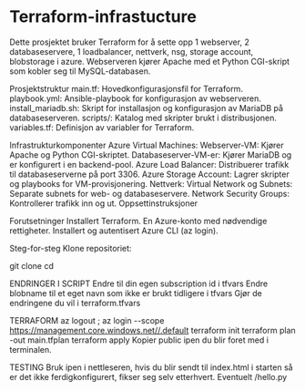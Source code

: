 # Terraform-infrastucture

Dette prosjektet bruker Terraform for å sette opp 1 webserver, 2 databaseservere, 1 loadbalancer, nettverk, nsg, storage account, blobstorage i azure. Webserveren kjører Apache med et Python CGI-skript som kobler seg til MySQL-databasen. 

Prosjektstruktur
main.tf: Hovedkonfigurasjonsfil for Terraform.
playbook.yml: Ansible-playbook for konfigurasjon av webserveren.
install_mariadb.sh: Skript for installasjon og konfigurasjon av MariaDB på databaseserveren.
scripts/: Katalog med skripter brukt i distribusjonen.
variables.tf: Definisjon av variabler for Terraform.

Infrastrukturkomponenter
Azure Virtual Machines:
Webserver-VM: Kjører Apache og Python CGI-skriptet.
Databaseserver-VM-er: Kjører MariaDB og er konfigurert i en backend-pool.
Azure Load Balancer:
Distribuerer trafikk til databaseserverne på port 3306.
Azure Storage Account:
Lagrer skripter og playbooks for VM-provisjonering.
Nettverk:
Virtual Network og Subnets: Separate subnets for web- og databaseservere.
Network Security Groups: Kontrollerer trafikk inn og ut.
Oppsettinstruksjoner

Forutsetninger
Installert Terraform.
En Azure-konto med nødvendige rettigheter.
Installert og autentisert Azure CLI (az login).


Steg-for-steg
Klone repositoriet:

git clone <repository-url>
cd <repository-directory>

ENDRINGER I SCRIPT
Endre til din egen subscription id i tfvars
Endre blobname til et eget navn som ikke er brukt tidligere i tfvars
Gjør de endringene du vil i terraform.tfvars

TERRAFORM
az logout ; az login --scope https://management.core.windows.net//.default
terraform init
terraform plan -out main.tfplan
terraform apply
Kopier public ipen du blir foret med i terminalen.

TESTING
Bruk ipen i nettleseren, hvis du blir sendt til index.html i starten så er det ikke ferdigkonfigurert, fikser seg selv etterhvert.
Eventuelt /hello.py
